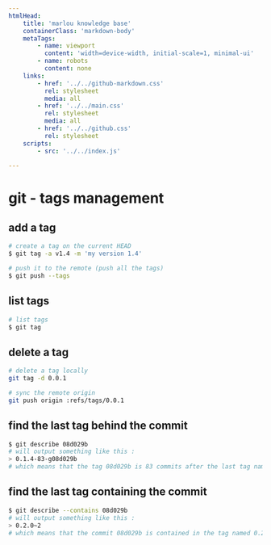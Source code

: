 ```yaml
---
htmlHead:
    title: 'marlou knowledge base' 
    containerClass: 'markdown-body'
    metaTags:
        - name: viewport
          content: 'width=device-width, initial-scale=1, minimal-ui'
        - name: robots
          content: none
    links:
        - href: '../../github-markdown.css'
          rel: stylesheet
          media: all
        - href: '../../main.css'
          rel: stylesheet
          media: all
        - href: '../../github.css'
          rel: stylesheet
    scripts:
        - src: '../../index.js'

---
```


# git - tags management

## add a tag

```bash
# create a tag on the current HEAD
$ git tag -a v1.4 -m 'my version 1.4'

# push it to the remote (push all the tags)
$ git push --tags
```

## list tags

```bash
# list tags
$ git tag
```

## delete a tag

```bash
# delete a tag locally
git tag -d 0.0.1

# sync the remote origin
git push origin :refs/tags/0.0.1
```

## find the last tag behind the commit

```bash
$ git describe 08d029b
# will output something like this :
> 0.1.4-83-g08d029b
# which means that the tag 08d029b is 83 commits after the last tag named 0.1.4
```

## find the last tag containing the commit

```bash
$ git describe --contains 08d029b
# will output something like this :
> 0.2.0~2
# which means that the commit 08d029b is contained in the tag named 0.2.0 and it is 2 commits before the tag in the tree
```

